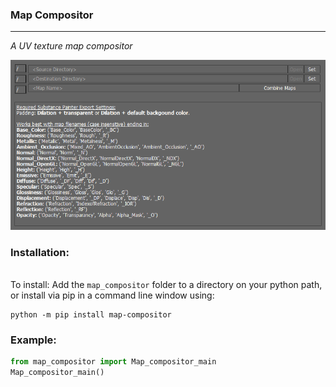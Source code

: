 ### Map Compositor

---
<!-- short_description_start -->
*A UV texture map compositor*
<!-- short_description_end -->

![alt text](https://raw.githubusercontent.com/m3trik/map-compositor/master/docs/map-compositor-demo.png)

### Installation:

###### 

To install:
Add the `map_compositor` folder to a directory on your python path, or
install via pip in a command line window using:
```
python -m pip install map-compositor
```

### Example:
```python
from map_compositor import Map_compositor_main
Map_compositor_main()
```
